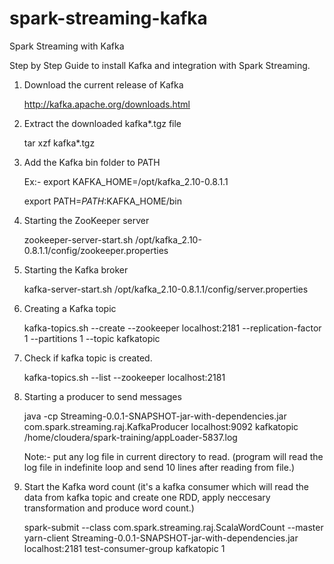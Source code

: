 # spark-streaming-kafka
Spark Streaming with Kafka

Step by Step Guide to install Kafka and integration with Spark Streaming.

1. Download the current release of Kafka

      http://kafka.apache.org/downloads.html

2. Extract the downloaded kafka*.tgz file

      tar xzf kafka*.tgz

3. Add the Kafka bin folder to PATH

      Ex:- 
    export KAFKA_HOME=/opt/kafka_2.10-0.8.1.1

    export PATH=$PATH:$KAFKA_HOME/bin

4. Starting the ZooKeeper server

    zookeeper-server-start.sh /opt/kafka_2.10-0.8.1.1/config/zookeeper.properties

5. Starting the Kafka broker

    kafka-server-start.sh /opt/kafka_2.10-0.8.1.1/config/server.properties

6. Creating a Kafka topic

    kafka-topics.sh --create --zookeeper localhost:2181 --replication-factor 1 --partitions 1 --topic kafkatopic

7. Check if kafka topic is created. 

    kafka-topics.sh --list --zookeeper localhost:2181

8. Starting a producer to send messages

      java -cp Streaming-0.0.1-SNAPSHOT-jar-with-dependencies.jar com.spark.streaming.raj.KafkaProducer localhost:9092 kafkatopic   /home/cloudera/spark-training/appLoader-5837.log

    Note:- put any log file in current directory to read. (program will read the log file in indefinite loop and send 10 lines after reading from file.)

9. Start the Kafka word count (it's a kafka consumer which will read the data from kafka topic and create one RDD, apply neccesary transformation and produce word count.)

    spark-submit --class com.spark.streaming.raj.ScalaWordCount --master yarn-client     Streaming-0.0.1-SNAPSHOT-jar-with-dependencies.jar localhost:2181 test-consumer-group kafkatopic 1

